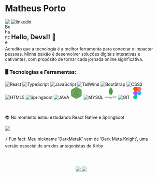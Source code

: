 <h1 align="left">Matheus Porto</h1>
<a href="https://www.behance.net/darkmetak">
  <img align="left" width="20px" src="https://raw.githubusercontent.com/rahuldkjain/github-profile-readme-generator/888aff31e1d26dd2a6acf6afebbc34970aeb0118/src/images/icons/Social/behance.svg" alt="Behance" style="vertical-align:top;">
</a> 
<a href="https://www.linkedin.com/in/matheusport0/">
  <img width="20px" src="https://raw.githubusercontent.com/rahuldkjain/github-profile-readme-generator/master/src/images/icons/Social/linked-in-alt.svg" alt="linkedin" style="vertical-align:top;">
</a>

</br>

## Hello, Devs!! 👋
Acredito que a tecnologia é a melhor ferramenta para conectar e impactar pessoas. Minha paixão é desenvolver soluções digitais interativas e cativantes, com propósito de tornar cada jornada online significativa.

### 🖥️ Tecnologias e Ferramentas:
<div>
  <img width="40px" src="https://cdn.jsdelivr.net/gh/devicons/devicon/icons/react/react-original.svg" title = "React"/>
  <img width="40px" src="https://cdn.jsdelivr.net/gh/devicons/devicon/icons/typescript/typescript-plain.svg" title = "TypeScript"/>
  <img width="40px" src="https://cdn.jsdelivr.net/gh/devicons/devicon/icons/javascript/javascript-original.svg" title = "JavaScript"/>
  <img width="40px" src="https://cdn.jsdelivr.net/gh/devicons/devicon/icons/tailwindcss/tailwindcss-original.svg" alt="TailWind"/>
  <img width="40px" src="https://cdn.jsdelivr.net/gh/devicons/devicon/icons/bootstrap/bootstrap-plain.svg" alt="BootStrap"/>
  <img width="40px" src="https://cdn.jsdelivr.net/gh/devicons/devicon/icons/css3/css3-plain.svg" title = "CSS3"/>
  <img width="40px" src="https://cdn.jsdelivr.net/gh/devicons/devicon/icons/html5/html5-plain.svg" title = "HTML5"/>
  <img width="40px" src="https://cdn.jsdelivr.net/gh/devicons/devicon/icons/spring/spring-original.svg" title = "Springboot"/>
  <img width="40px" src="https://cdn.jsdelivr.net/gh/devicons/devicon/icons/java/java-original.svg" title = "JAVA"/>
  <img width="40px" src="https://github.com/devicons/devicon/blob/v2.15.1/icons/nodejs/nodejs-plain.svg" title = "Node.JS"/>
  <img width="40px" src="https://cdn.jsdelivr.net/gh/devicons/devicon/icons/mysql/mysql-original.svg" title = "MYSQL"/>
  <img width="40px" src="https://raw.githubusercontent.com/devicons/devicon/master/icons/mongodb/mongodb-original-wordmark.svg" title = "MongoDB"/>
  <img width="40px" src="https://cdn.jsdelivr.net/gh/devicons/devicon/icons/git/git-original.svg" title = "GIT"/>
  <img width="40px" src="https://github.com/devicons/devicon/blob/v2.15.1/icons/figma/figma-original.svg" title = "Figma"/>
</div>

</br>
</br>
<div display="inline-block">
 <p align="left">📚 No momento estou estudando React Native e Springboot</p>
   <p align="left">
   <img src="https://64.media.tumblr.com/385139bd2dd06a83e3d77a344ac75b6f/tumblr_poadlrKmmP1x8m0qto2_1280.gif" width="350">
 </p>
 <p align="left">⚡ Fun fact: Meu nickname 'DarkMetaK' vem de 'Dark Meta Knight', uma versão especial de um dos antagonistas de Kirby</p>
</div>


</br>

##
<p align="center">
<a href="https://github.com/DarkMetaK">
  <img height="180em" src="https://github-readme-stats-eight-theta.vercel.app/api?username=DarkMetaK&show_icons=true&theme=algolia&include_all_commits=true&count_private=true"/>
  <img height="180em" src="https://github-readme-stats-eight-theta.vercel.app/api/top-langs/?username=DarkMetaK&layout=compact&langs_count=8&theme=algolia"/>
</a>
</p>
